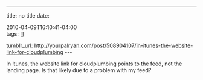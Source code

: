 ---
title: no title
date:

 2010-04-09T16:10:41-04:00  
tags:  []

tumblr_url:
http://yourpalryan.com/post/508904107/in-itunes-the-website-link-for-cloudplumbing
\-\--

In itunes, the website link for cloudplumbing points to the feed, not
the landing page. Is that likely due to a problem with my feed?
